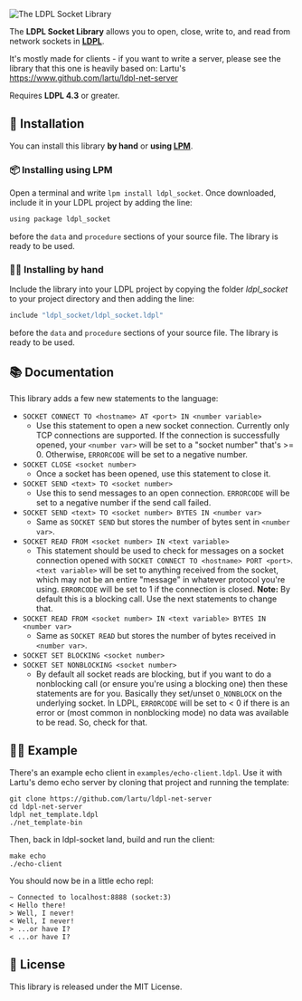 ![The LDPL Socket Library](images/ldpl-socket-logo.png)

The **LDPL Socket Library** allows you to open, close, write to, and read from network sockets in [**LDPL**](https://www.github.com/lartu/ldpl).

It's mostly made for clients - if you want to write a server, please see the library that this one is heavily based on: Lartu's https://www.github.com/lartu/ldpl-net-server

Requires **LDPL 4.3** or greater.

## 🧰 Installation

You can install this library **by hand** or **using [LPM](https://github.com/Lartu/ldpl#-libraries)**.

### 📦 Installing using LPM

Open a terminal and write `lpm install ldpl_socket`. Once downloaded, include it in your LDPL project by adding the line:

```coffeescript
using package ldpl_socket
```

before the `data` and `procedure` sections of your source file. The library is ready to be used.

### ✋🏻 Installing by hand

Include the library into your LDPL project by copying the folder *ldpl_socket* to your project directory and then adding the line:

```coffeescript
include "ldpl_socket/ldpl_socket.ldpl"
```

before the `data` and `procedure` sections of your source file. The library is
ready to be used.

## 📚 Documentation

This library adds a few new statements to the language:

- `SOCKET CONNECT TO <hostname> AT <port> IN <number variable>`
   - Use this statement to open a new socket connection. Currently only TCP connections are supported. If the connection is successfully opened, your `<number var>` will be set to a "socket number" that's >= 0. Otherwise, `ERRORCODE` will be set to a negative number.
- `SOCKET CLOSE <socket number>`
   - Once a socket has been opened, use this statement to close it.
- `SOCKET SEND <text> TO <socket number>`
   - Use this to send messages to an open connection. `ERRORCODE` will be set to a negative number if the send call failed.
- `SOCKET SEND <text> TO <socket number> BYTES IN <number var>`
   - Same as `SOCKET SEND` but stores the number of bytes sent in `<number var>`.
- `SOCKET READ FROM <socket number> IN <text variable>`
   - This statement should be used to check for messages on a socket connection opened with `SOCKET CONNECT TO <hostname> PORT <port>`. `<text variable>` will be set to anything received from the socket, which may not be an entire "message" in whatever protocol you're using. `ERRORCODE` will be set to 1 if the connection is closed. **Note:** By default this is a blocking call. Use the next statements to change that.
- `SOCKET READ FROM <socket number> IN <text variable> BYTES IN <number var>`
   - Same as `SOCKET READ` but stores the number of bytes received in `<number var>`.   
- `SOCKET SET BLOCKING <socket number>`
- `SOCKET SET NONBLOCKING <socket number>`
   - By default all socket reads are blocking, but if you want to do a nonblocking call (or ensure you're using a blocking one) then these statements are for you. Basically they set/unset `O_NONBLOCK` on the underlying socket. In LDPL, `ERRORCODE` will be set to < 0 if there is an error or (most common in nonblocking mode) no data was available to be read. So, check for that.
   
## 👷‍♂️ Example

There's an example echo client in `examples/echo-client.ldpl`. Use it with Lartu's demo echo server by cloning that project and running the template:

    git clone https://github.com/lartu/ldpl-net-server
    cd ldpl-net-server
    ldpl net_template.ldpl
    ./net_template-bin

Then, back in ldpl-socket land, build and run the client:

    make echo
    ./echo-client 

You should now be in a little echo repl:

    ~ Connected to localhost:8888 (socket:3)
    < Hello there!
    > Well, I never!
    < Well, I never!
    > ...or have I?
    < ...or have I?

## :scroll: License

This library is released under the MIT License.
